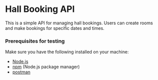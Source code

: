 # Hall Booking API

This is a simple API for managing hall bookings. Users can create rooms and make bookings for specific dates and times.

### Prerequisites for testing

Make sure you have the following installed on your machine:

- [Node.js](https://nodejs.org/)
- [npm](https://www.npmjs.com/) (Node.js package manager)
- [postman](https://www.postman.com/)


